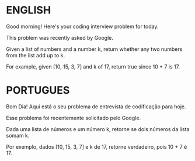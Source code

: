 # ENGLISH

Good morning! Here's your coding interview problem for today.

This problem was recently asked by Google.

Given a list of numbers and a number k, return whether any two numbers from the list add up to k.

For example, given [10, 15, 3, 7] and k of 17, return true since 10 + 7 is 17.

# PORTUGUES

Bom Dia! Aqui está o seu problema de entrevista de codificação para hoje.

Esse problema foi recentemente solicitado pelo Google.

Dada uma lista de números e um número k, retorne se dois números da lista somam k.

Por exemplo, dados [10, 15, 3, 7] e k de 17, retorne verdadeiro, pois 10 + 7 é 17.
